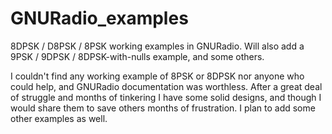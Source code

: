 # GNURadio_examples
8DPSK / D8PSK / 8PSK working examples in GNURadio. Will also add a 9PSK / 9DPSK / 8DPSK-with-nulls example, and some others.

I couldn't find any working example of 8PSK or 8DPSK nor anyone who could help, and GNURadio documentation was worthless. After a great deal of struggle and months of tinkering I have some solid designs, and though I would share them to save others months of frustration. I plan to add some other examples as well.
